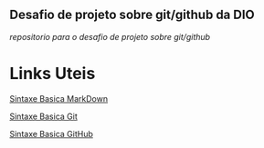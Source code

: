 ## Desafio de projeto sobre git/github da DIO
 *repositorio para o desafio de projeto sobre git/github* 


# Links Uteis

[Sintaxe Basica MarkDown](https://www.markdownguide.org/basic-syntax/)

[Sintaxe Basica Git](http://git-scm.com/docs/git#_git_commands)

[Sintaxe Basica GitHub](https://docs.github.com/en)
